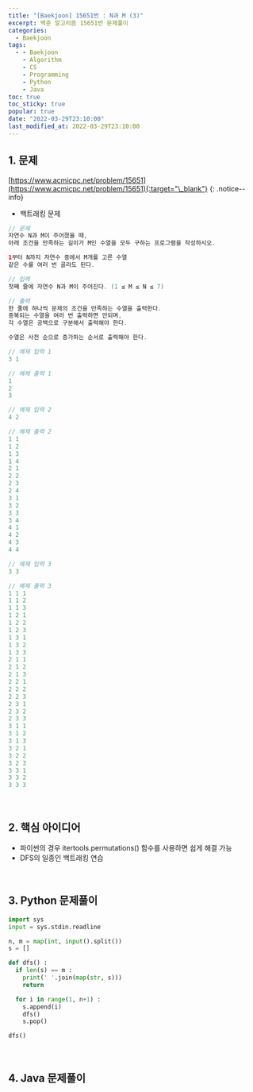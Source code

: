 ```yaml
---
title: "[Baekjoon] 15651번 : N과 M (3)"
excerpt: 백준 알고리즘 15651번 문제풀이
categories:
  - Baekjoon
tags:
  - - Baekjoon
    - Algorithm
    - CS
    - Programming
    - Python
    - Java
toc: true
toc_sticky: true
popular: true
date: "2022-03-29T23:10:00"
last_modified_at: 2022-03-29T23:10:00
---
```


## 1. 문제

[https://www.acmicpc.net/problem/15651](https://www.acmicpc.net/problem/15651){:target="\_blank"}
{: .notice--info}

- 백트래킹 문제

```java
// 문제
자연수 N과 M이 주어졌을 때,
아래 조건을 만족하는 길이가 M인 수열을 모두 구하는 프로그램을 작성하시오.

1부터 N까지 자연수 중에서 M개를 고른 수열
같은 수를 여러 번 골라도 된다.

// 입력
첫째 줄에 자연수 N과 M이 주어진다. (1 ≤ M ≤ N ≤ 7)

// 출력
한 줄에 하나씩 문제의 조건을 만족하는 수열을 출력한다.
중복되는 수열을 여러 번 출력하면 안되며,
각 수열은 공백으로 구분해서 출력해야 한다.

수열은 사전 순으로 증가하는 순서로 출력해야 한다.

// 예제 입력 1
3 1

// 예제 출력 1
1
2
3

// 예제 입력 2
4 2

// 예제 출력 2
1 1
1 2
1 3
1 4
2 1
2 2
2 3
2 4
3 1
3 2
3 3
3 4
4 1
4 2
4 3
4 4

// 예제 입력 3
3 3

// 예제 출력 3
1 1 1
1 1 2
1 1 3
1 2 1
1 2 2
1 2 3
1 3 1
1 3 2
1 3 3
2 1 1
2 1 2
2 1 3
2 2 1
2 2 2
2 2 3
2 3 1
2 3 2
2 3 3
3 1 1
3 1 2
3 1 3
3 2 1
3 2 2
3 2 3
3 3 1
3 3 2
3 3 3
```

<br>

## 2. 핵심 아이디어

- 파이썬의 경우 itertools.permutations() 함수를 사용하면 쉽게 해결 가능
- DFS의 일종인 백트래킹 연습

<br>

## 3. Python 문제풀이

```python
import sys
input = sys.stdin.readline

n, m = map(int, input().split())
s = []

def dfs() :
  if len(s) == m :
    print(' '.join(map(str, s)))
    return

  for i in range(1, n+1) :
    s.append(i)
    dfs()
    s.pop()

dfs()
```

<br>

## 4. Java 문제풀이

```java

```
